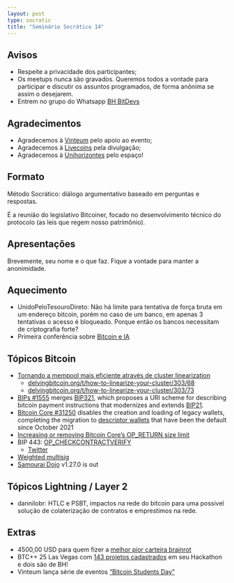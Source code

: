 ```yaml
---
layout: post
type: socratic
title: "Seminário Socrático 14"
---
```

## Avisos
- Respeite a privacidade dos participantes;
- Os meetups nunca são gravados. Queremos todos a vontade para participar e discutir os assuntos programados, de forma anônima se assim o desejarem.
- Entrem no grupo do Whatsapp [BH BitDevs](https://chat.whatsapp.com/EXLJjo3QURxBcj8bqxLc81) 

## Agradecimentos

- Agradecemos à [Vinteum](https://vinteum.org/) pelo apoio ao evento;
- Agradecemos à [Livecoins](https://livecoins.com.br/) pela divulgação;
- Agradecemos à [Unihorizontes](https://unihorizontes.br/) pelo espaço!

## Formato

Método Socrático: diálogo argumentativo baseado em perguntas e respostas.

É a reunião do legislativo Bitcoiner, focado no desenvolvimento técnico do protocolo (as leis que regem nosso patrimônio).

## Apresentações

Brevemente, seu nome e o que faz. Fique a vontade para manter a anonimidade.


## Aquecimento
- UnidoPeloTesouroDireto: Não há limite para tentativa de força bruta em um endereço bitcoin, porém no caso de um banco, em apenas 3 tentativas o acesso é bloqueado. Porque então os bancos necessitam de criptografia forte?
- Primeira conferência sobre [Bitcoin e IA](https://x.com/brenorb/status/1920993468735701242)


## Tópicos Bitcoin
- [Tornando a mempool mais eficiente através de cluster linearization](https://bitcoinops.org/en/newsletters/2025/05/02/)
    - [delvingbitcoin.org/t/how-to-linearize-your-cluster/303/68](https://delvingbitcoin.org/t/how-to-linearize-your-cluster/303/68)
    - [delvingbitcoin.org/t/how-to-linearize-your-cluster/303/73](https://delvingbitcoin.org/t/how-to-linearize-your-cluster/303/73)
- [BIPs #1555](https://github.com/bitcoin/bips/issues/1555) merges [BIP321](https://github.com/bitcoin/bips/blob/master/bip-0321.mediawiki), which proposes a URI scheme for describing bitcoin payment instructions that modernizes and extends [BIP21](https://github.com/bitcoin/bips/blob/master/bip-0021.mediawiki).
- [Bitcoin Core #31250](https://github.com/bitcoin/bitcoin/issues/31250) disables the creation and loading of legacy wallets, completing the migration to [descriptor wallets](https://bitcoinops.org/en/topics/output-script-descriptors/) that have been the default since October 2021 
- [Increasing or removing Bitcoin Core’s OP_RETURN size limit](https://bitcoinops.org/en/newsletters/2025/05/02/)
- BIP 443: [OP_CHECKCONTRACTVERIFY](https://github.com/bitcoin/bips/pull/1793)
    - [Twitter](https://x.com/salvatoshi/status/1920952745412227578)
- [Weighted multisig](https://x.com/mononautical/status/1921012232747421892?s=46)    
- [Samourai Dojo](https://x.com/PavelTheCoder/status/1925609407171190902) v1.27.0 is out

## Tópicos Lightning / Layer 2
- dannilobr: HTLC e PSBT, impactos na rede do bitcoin para uma possivel solução de colaterização de contratos e emprestimos na rede.

## Extras
- 4500,00 USD para quem fizer a [melhor pior carteira brainrot](https://x.com/salvatoshi/status/1920952745412227578)
- BTC++ 25 Las Vegas com [143 projetos cadastrados](https://b25.devpost.com/project-gallery) em seu Hackathon e dois são de BH!
- Vinteum lança série de eventos [“Bitcoin Students Day”](https://livecoins.com.br/vinteum-lanca-serie-de-eventos-bitcoin-students-day-para-universitarios-em-todo-o-brasil/)